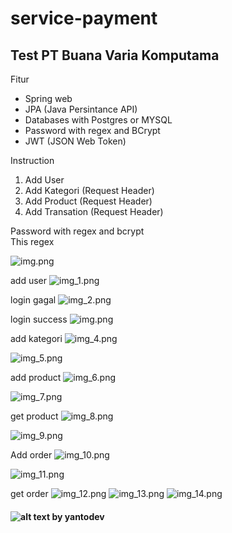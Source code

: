 # service-payment

<h2>Test PT Buana Varia Komputama</h2>

<p>Fitur</p>
<ul>
<li>Spring web</li>
<li>JPA (Java Persintance API)</li>
<li>Databases with Postgres or MYSQL</li>
<li>Password with regex and BCrypt</li>
<li>JWT (JSON Web Token)</li>
</ul>
<p>Instruction</p>
<ol>
    <li>Add User</li>
    <li>Add Kategori (Request Header)</li>
    <li>Add Product (Request Header)</li>
    <li>Add Transation (Request Header)</li>
</ol>

<p>Password with regex and bcrypt<br/>
This regex</p>

![img.png](screenshot/Screenshot%20(10).png)

add user
![img_1.png](screenshot/img_1.png)

login gagal
![img_2.png](screenshot/img_2.png)

login success
![img.png](screenshot/img.png)

add kategori
![img_4.png](screenshot/img_4.png)

![img_5.png](screenshot/img_5.png)

add product
![img_6.png](screenshot/img_6.png)

![img_7.png](screenshot/img_7.png)

get product
![img_8.png](screenshot/img_8.png)

![img_9.png](screenshot/img_9.png)

Add order
![img_10.png](screenshot/img_10.png)

![img_11.png](screenshot/img_11.png)

get order
![img_12.png](screenshot/img_12.png)
![img_13.png](screenshot/img_13.png)
![img_14.png](screenshot/img_14.png)


<h4>

![alt text](https://avatars.githubusercontent.com/u/49233072?s=40&v=4)
by yantodev
</h4>
